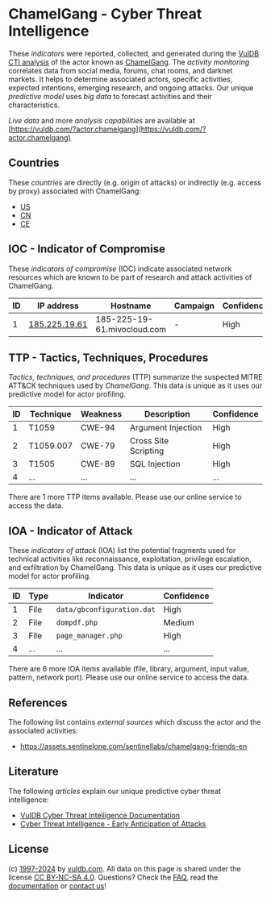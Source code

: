 # ChamelGang - Cyber Threat Intelligence

These _indicators_ were reported, collected, and generated during the [VulDB CTI analysis](https://vuldb.com/?kb.cti) of the actor known as [ChamelGang](https://vuldb.com/?actor.chamelgang). The _activity monitoring_ correlates data from social media, forums, chat rooms, and darknet markets. It helps to determine associated actors, specific activities, expected intentions, emerging research, and ongoing attacks. Our unique _predictive model_ uses _big data_ to forecast activities and their characteristics.

_Live data_ and more _analysis capabilities_ are available at [https://vuldb.com/?actor.chamelgang](https://vuldb.com/?actor.chamelgang)

## Countries

These _countries_ are directly (e.g. origin of attacks) or indirectly (e.g. access by proxy) associated with ChamelGang:

* [US](https://vuldb.com/?country.us)
* [CN](https://vuldb.com/?country.cn)
* [CE](https://vuldb.com/?country.ce)

## IOC - Indicator of Compromise

These _indicators of compromise_ (IOC) indicate associated network resources which are known to be part of research and attack activities of ChamelGang.

ID | IP address | Hostname | Campaign | Confidence
-- | ---------- | -------- | -------- | ----------
1 | [185.225.19.61](https://vuldb.com/?ip.185.225.19.61) | 185-225-19-61.mivocloud.com | - | High

## TTP - Tactics, Techniques, Procedures

_Tactics, techniques, and procedures_ (TTP) summarize the suspected MITRE ATT&CK techniques used by _ChamelGang_. This data is unique as it uses our predictive model for actor profiling.

ID | Technique | Weakness | Description | Confidence
-- | --------- | -------- | ----------- | ----------
1 | T1059 | CWE-94 | Argument Injection | High
2 | T1059.007 | CWE-79 | Cross Site Scripting | High
3 | T1505 | CWE-89 | SQL Injection | High
4 | ... | ... | ... | ...

There are 1 more TTP items available. Please use our online service to access the data.

## IOA - Indicator of Attack

These _indicators of attack_ (IOA) list the potential fragments used for technical activities like reconnaissance, exploitation, privilege escalation, and exfiltration by ChamelGang. This data is unique as it uses our predictive model for actor profiling.

ID | Type | Indicator | Confidence
-- | ---- | --------- | ----------
1 | File | `data/gbconfiguration.dat` | High
2 | File | `dompdf.php` | Medium
3 | File | `page_manager.php` | High
4 | ... | ... | ...

There are 6 more IOA items available (file, library, argument, input value, pattern, network port). Please use our online service to access the data.

## References

The following list contains _external sources_ which discuss the actor and the associated activities:

* https://assets.sentinelone.com/sentinellabs/chamelgang-friends-en

## Literature

The following _articles_ explain our unique predictive cyber threat intelligence:

* [VulDB Cyber Threat Intelligence Documentation](https://vuldb.com/?kb.cti)
* [Cyber Threat Intelligence - Early Anticipation of Attacks](https://www.scip.ch/en/?labs.20201022)

## License

(c) [1997-2024](https://vuldb.com/?kb.changelog) by [vuldb.com](https://vuldb.com/?kb.about). All data on this page is shared under the license [CC BY-NC-SA 4.0](https://creativecommons.org/licenses/by-nc-sa/4.0/). Questions? Check the [FAQ](https://vuldb.com/?kb.faq), read the [documentation](https://vuldb.com/?kb) or [contact us](https://vuldb.com/?contact)!
